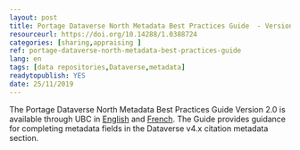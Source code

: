 ```yaml
---
layout: post 
title: Portage Dataverse North Metadata Best Practices Guide  - Version 2.0
resourceurl: https://doi.org/10.14288/1.0388724
categories: [sharing,appraising ]
ref: portage-dataverse-north-metadata-best-practices-guide
lang: en
tags: [data repositories,Dataverse,metadata]
readytopublish: YES
date: 25/11/2019
---
```

The Portage Dataverse North Metadata Best Practices Guide Version 2.0 is available through UBC in [English](https://doi.org/10.14288/1.0388724) and [French](http://doi.org/10.14288/1.0388725). The Guide provides guidance for completing metadata fields in the Dataverse v4.x citation metadata section.
